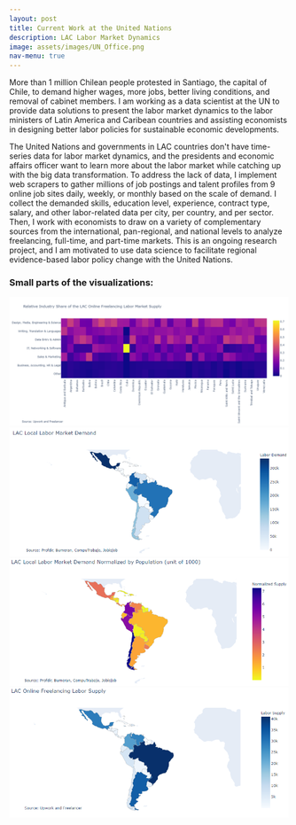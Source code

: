 ```yaml
---
layout: post
title: Current Work at the United Nations
description: LAC Labor Market Dynamics 
image: assets/images/UN_Office.png
nav-menu: true
---
```

More than 1 million Chilean people protested in Santiago, the capital of Chile, to demand higher wages, more jobs, better living conditions, and removal of cabinet members. I am working as a data scientist at the UN to provide data solutions to present the labor market dynamics to the labor ministers of Latin America and Caribean countries and assisting economists in designing better labor policies for sustainable economic developments.

The United Nations and governments in LAC countries don't have time-series data for labor market dynamics, and the presidents and economic affairs officer want to learn more about the labor market while catching up with the big data transformation. To address the lack of data, I implement web scrapers to gather millions of job postings and talent profiles from 9 online job sites daily, weekly, or monthly based on the scale of demand. I collect the demanded skills, education level, experience, contract type, salary, and other labor-related data per city, per country, and per sector. Then, I work with economists to draw on a variety of complementary sources from the international, pan-regional, and national levels to analyze freelancing, full-time, and part-time markets. This is an ongoing research project, and I am motivated to use data science to facilitate regional evidence-based labor policy change with the United Nations.

<h3>Small parts of the visualizations:</h3>
<span class="image fit"><img src="assets/images/freelancing_relative_industry_supply.png" alt="" /></span>
<div class="box alt">
	<div class="row 50% uniform">
		<div class="6u"><span class="image fit"><img src="assets/images/local_industry_demand_spatial.png" alt="" /></span></div>
		<div class="6u"><span class="image fit"><img src="assets/images/local_industry_demand_spatial_normalized.png" alt="" /></span></div>
		<div class="6u$><span class="image fit"><img src="assets/images/freelancing_industry_supply_spatial.png" alt="" /></span></div>
	</div>
</div>
